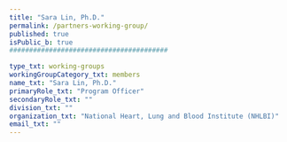 ```yaml
---
title: "Sara Lin, Ph.D."
permalink: /partners-working-group/
published: true
isPublic_b: true
########################################

type_txt: working-groups
workingGroupCategory_txt: members
name_txt: "Sara Lin, Ph.D."
primaryRole_txt: "Program Officer"
secondaryRole_txt: ""
division_txt: ""
organization_txt: "National Heart, Lung and Blood Institute (NHLBI)"
email_txt: ""
---
```

